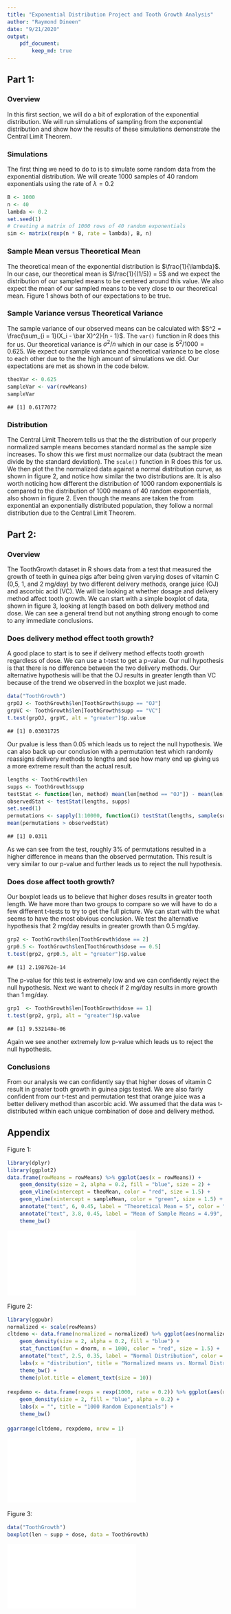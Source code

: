 ```yaml
---
title: "Exponential Distribution Project and Tooth Growth Analysis"
author: "Raymond Dineen"
date: "9/21/2020"
output: 
    pdf_document:
        keep_md: true
---
```


## Part 1:

### Overview

In this first section, we will do a bit of exploration of the exponential distribution. We will run simulations of sampling from the exponential distribution and show how the results of these simulations demonstrate the Central Limit Theorem. 

### Simulations

The first thing we need to do to is to simulate some random data from the exponential distribution. We will create 1000 samples of 40 random exponentials using the rate of $\lambda = 0.2$


```r
B <- 1000
n <- 40
lambda <- 0.2
set.seed(1)
# Creating a matrix of 1000 rows of 40 random exponentials
sim <- matrix(rexp(n * B, rate = lambda), B, n)
```

### Sample Mean versus Theoretical Mean

The theoretical mean of the exponential distribution is $\frac{1}{\lambda}$. In our case, our theoretical mean is $\frac{1}{(1/5)} = 5$ and we expect the distribution of our sampled means to be centered around this value. We also expect the mean of our sampled means to be very close to our theoretical mean. Figure 1 shows both of our expectations to be true.



### Sample Variance versus Theoretical Variance

The sample variance of our observed means can be calculated with $S^2 = \frac{\sum_{i = 1}(X_i - \bar X)^2}{n - 1}$. The `var()` function in R does this for us. Our theoretical variance is $\sigma^2/n$ which in our case is $5^2/1000 = 0.625$. We expect our sample variance and theoretical variance to be close to each other due to the the high amount of simulations we did. Our expectations are met as shown in the code below.


```r
theoVar <- 0.625
sampleVar <- var(rowMeans)
sampleVar
```

```
## [1] 0.6177072
```

### Distribution

The Central Limit Theorem tells us that the the distribution of our properly normalized sample means becomes standard normal as the sample size increases. To show this we first must normalize our data (subtract the mean divide by the standard deviation). The `scale()` function in R does this for us. We then plot the the normalized data against a normal distribution curve, as shown in figure 2, and notice how similar the two distributions are. It is also worth noticing how different the distribution of 1000 random exponentials is compared to the distribution of 1000 means of 40 random exponentials, also shown in figure 2. Even though the means are taken the from exponential an exponentially distributed population, they follow a normal distribution due to the Central Limit Theorem.

## Part 2:

### Overview

The ToothGrowth dataset in R shows data from a test that measured the growth of teeth in guinea pigs after being given varying doses of vitamin C (0,5, 1, and 2 mg/day) by two different delivery methods, orange juice (OJ) and ascorbic acid (VC). We will be looking at whether dosage and delivery method affect tooth growth. We can start with a simple boxplot of data, shown in figure 3, looking at length based on both delivery method and dose. We can see a general trend but not anything strong enough to come to any immediate conclusions.

### Does delivery method effect tooth growth?

A good place to start is to see if delivery method effects tooth growth regardless of dose. We can use a t-test to get a p-value. Our null hypothesis is that there is no difference between the two delivery methods. Our alternative hypothesis will be that the OJ results in greater length than VC because of the trend we observed in the boxplot we just made.


```r
data("ToothGrowth")
grpOJ <- ToothGrowth$len[ToothGrowth$supp == "OJ"]
grpVC <- ToothGrowth$len[ToothGrowth$supp == "VC"]
t.test(grpOJ, grpVC, alt = "greater")$p.value
```

```
## [1] 0.03031725
```

Our pvalue is less than 0.05 which leads us to reject the null hypothesis. We can also back up our conclusion with a permutation test which randomly reassigns delivery methods to lengths and see how many end up giving us a more extreme result than the actual result. 


```r
lengths <- ToothGrowth$len
supps <- ToothGrowth$supp
testStat <- function(len, method) mean(len[method == "OJ"]) - mean(len[method == "VC"])
observedStat <- testStat(lengths, supps)
set.seed(1)
permutations <- sapply(1:10000, function(i) testStat(lengths, sample(supps)))
mean(permutations > observedStat)
```

```
## [1] 0.0311
```

As we can see from the test, roughly 3% of permutations resulted in a higher difference in means than the observed permutation. This result is very similar to our p-value and further leads us to reject the null hypothesis.

### Does dose affect tooth growth?

Our boxplot leads us to believe that higher doses results in greater tooth length. We have more than two groups to compare so we will have to do a few different t-tests to try to get the full picture. We can start with the what seems to have the most obvious conclusion. We test the alternative hypothesis that 2 mg/day results in greater growth than 0.5 mg/day.


```r
grp2 <- ToothGrowth$len[ToothGrowth$dose == 2]
grp0.5 <- ToothGrowth$len[ToothGrowth$dose == 0.5]
t.test(grp2, grp0.5, alt = "greater")$p.value
```

```
## [1] 2.198762e-14
```

The p-value for this test is extremely low and we can confidently reject the null hypothesis. Next we want to check if 2 mg/day results in more growth than 1 mg/day. 


```r
grp1  <- ToothGrowth$len[ToothGrowth$dose == 1]
t.test(grp2, grp1, alt = "greater")$p.value
```

```
## [1] 9.532148e-06
```

Again we see another extremely low p-value which leads us to reject the null hypothesis.

### Conclusions

From our analysis we can confidently say that higher doses of vitamin C result in greater tooth growth in guinea pigs tested. We are also fairly confident from our t-test and permutation test that orange juice was a better delivery method than ascorbic acid. We assumed that the data was t-distributed within each unique combination of dose and delivery method.

## Appendix

Figure 1:


```r
library(dplyr)
library(ggplot2)
data.frame(rowMeans = rowMeans) %>% ggplot(aes(x = rowMeans)) +
    geom_density(size = 2, alpha = 0.2, fill = "blue", size = 2) +
    geom_vline(xintercept = theoMean, color = "red", size = 1.5) +
    geom_vline(xintercept = sampleMean, color = "green", size = 1.5) + 
    annotate("text", 6, 0.45, label = "Theoretical Mean = 5", color = "red") +
    annotate("text", 3.8, 0.45, label = "Mean of Sample Means = 4.99", color = "green") +
    theme_bw()
```

![](Exponential-Distribution-Report_files/figure-latex/unnamed-chunk-8-1.pdf)<!-- --> 

Figure 2:


```r
library(ggpubr)
normalized <- scale(rowMeans)
cltdemo <- data.frame(normalized = normalized) %>% ggplot(aes(normalized)) +
    geom_density(size = 2, alpha = 0.2, fill = "blue") +
    stat_function(fun = dnorm, n = 1000, color = "red", size = 1.5) +
    annotate("text", 2.5, 0.35, label = "Normal Distribution", color = "red", size = 3) +
    labs(x = "distribution", title = "Normalized means vs. Normal Distribution") +
    theme_bw() +
    theme(plot.title = element_text(size = 10))

rexpdemo <- data.frame(rexps = rexp(1000, rate = 0.2)) %>% ggplot(aes(rexps)) +
    geom_density(size = 2, fill = "blue", alpha = 0.2) +
    labs(x = "", title = "1000 Random Exponentials") +
    theme_bw()

ggarrange(cltdemo, rexpdemo, nrow = 1)
```

![](Exponential-Distribution-Report_files/figure-latex/unnamed-chunk-9-1.pdf)<!-- --> 

Figure 3:


```r
data("ToothGrowth")
boxplot(len ~ supp + dose, data = ToothGrowth)
```

![](Exponential-Distribution-Report_files/figure-latex/unnamed-chunk-10-1.pdf)<!-- --> 
